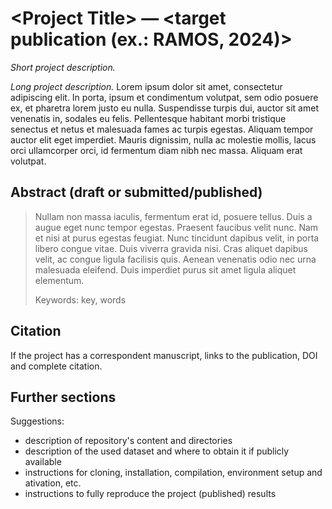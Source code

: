 # \<Project Title> ― \<target publication (ex.: RAMOS, 2024)>

_Short project description._

_Long project description._ Lorem ipsum dolor sit amet, consectetur adipiscing elit. In porta, ipsum et condimentum volutpat, sem odio posuere ex, et pharetra lorem justo eu nulla. Suspendisse turpis dui, auctor sit amet venenatis in, sodales eu felis. Pellentesque habitant morbi tristique senectus et netus et malesuada fames ac turpis egestas. Aliquam tempor auctor elit eget imperdiet. Mauris dignissim, nulla ac molestie mollis, lacus orci ullamcorper orci, id fermentum diam nibh nec massa. Aliquam erat volutpat.

## Abstract (draft or submitted/published)

> Nullam non massa iaculis, fermentum erat id, posuere tellus. Duis a augue eget nunc tempor egestas. Praesent faucibus velit nunc. Nam et nisi at purus egestas feugiat. Nunc tincidunt dapibus velit, in porta libero congue vitae. Duis viverra gravida nisi. Cras aliquet dapibus velit, ac congue ligula facilisis quis. Aenean venenatis odio nec urna malesuada eleifend. Duis imperdiet purus sit amet ligula aliquet elementum.
>
> Keywords: key, words

## Citation

If the project has a correspondent manuscript, links to the publication, DOI and complete citation.

## Further sections

Suggestions:
- description of repository's content and directories
- description of the used dataset and where to obtain it if publicly available
- instructions for cloning, installation, compilation, environment setup and ativation, etc.
- instructions to fully reproduce the project (published) results
